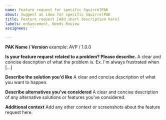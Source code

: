 ```yaml
---
name: Feature request for specific SquirrelPAK
about: Suggest an idea for specific SquirrelPAK
title: Feature request [Add short description here]
labels: enhancement, Needs Review
assignees: ''

---
```


**PAK Name / Version**
 example: AVP / 1.0.0

**Is your feature request related to a problem? Please describe.**
A clear and concise description of what the problem is. Ex. I'm always frustrated when [...]

**Describe the solution you'd like**
A clear and concise description of what you want to happen.

**Describe alternatives you've considered**
A clear and concise description of any alternative solutions or features you've considered.

**Additional context**
Add any other context or screenshots about the feature request here.
